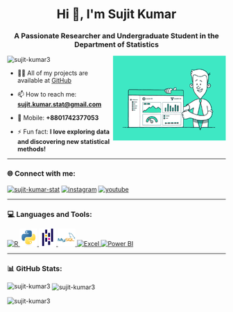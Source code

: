 <h1 align="center">Hi 👋, I'm Sujit Kumar</h1>
<h3 align="center">A Passionate Researcher and Undergraduate Student in the Department of Statistics</h3>

<img align="right" alt="Coding" width="260" src="https://github.com/sujit-kumar3/sujit-kumar3/blob/main/Data-Website-Analytics.gif">
<p align="left"> <img src="https://komarev.com/ghpvc/?username=sujit-kumar3&label=Profile%20views&color=0e75b6&style=flat" alt="sujit-kumar3" /> </p>

- 👨‍💻 All of my projects are available at [GitHub](https://github.com/sujit-kumar3)

- 📫 How to reach me: **sujit.kumar.stat@gmail.com**

- 📱 Mobile: **+8801742377053**

- ⚡ Fun fact: **I love exploring data and discovering new statistical methods!**

---

<h3 align="left">🌐 Connect with me:</h3>
<p align="left">
<a href="https://linkedin.com/in/sujit-kumar-stat" target="blank"><img align="center" src="https://raw.githubusercontent.com/rahuldkjain/github-profile-readme-generator/master/src/images/icons/Social/linked-in-alt.svg" alt="sujit-kumar-stat" height="30" width="40" /></a>
<a href="https://www.instagram.com/" target="blank"><img align="center" src="https://raw.githubusercontent.com/rahuldkjain/github-profile-readme-generator/master/src/images/icons/Social/instagram.svg" alt="instagram" height="30" width="40" /></a>
<a href="https://www.youtube.com/" target="blank"><img align="center" src="https://raw.githubusercontent.com/rahuldkjain/github-profile-readme-generator/master/src/images/icons/Social/youtube.svg" alt="youtube" height="30" width="40" /></a>
</p>

---

<h3 align="left">💻 Languages and Tools:</h3>
<p align="left"> 
<a href="https://www.r-project.org/" target="_blank" rel="noreferrer"> <img src="https://www.r-project.org/Rlogo.png" alt="R" width="40" height="40"/> </a> 
<a href="https://www.python.org" target="_blank" rel="noreferrer"> <img src="https://raw.githubusercontent.com/devicons/devicon/master/icons/python/python-original.svg" alt="Python" width="40" height="40"/> </a> 
<a href="https://pandas.pydata.org/" target="_blank" rel="noreferrer"> <img src="https://raw.githubusercontent.com/devicons/devicon/2ae2a900d2f041da66e950e4d48052658d850630/icons/pandas/pandas-original.svg" alt="Pandas" width="40" height="40"/> </a> 
<a href="https://www.mysql.com/" target="_blank" rel="noreferrer"> <img src="https://raw.githubusercontent.com/devicons/devicon/master/icons/mysql/mysql-original-wordmark.svg" alt="MySQL" width="40" height="40"/> </a> 
<a href="https://www.microsoft.com/en-us/microsoft-365/excel" target="_blank" rel="noreferrer"> 
    <img src="https://img.icons8.com/color/48/000000/microsoft-excel-2019--v1.png" alt="Excel" width="40" height="40"/> 
</a> 
<a href="https://powerbi.microsoft.com/en-us/" target="_blank" rel="noreferrer"> 
    <img src="https://upload.wikimedia.org/wikipedia/commons/c/cf/New_Power_BI_Logo.svg" alt="Power BI" width="40" height="40"/> 
</a> 


---

<h3 align="left">📊 GitHub Stats:</h3>

<p><img align="left" src="https://github-readme-stats.vercel.app/api/top-langs?username=sujit-kumar3&show_icons=true&locale=en&layout=compact" alt="sujit-kumar3" /></p>

<p>&nbsp;<img align="center" src="https://github-readme-stats.vercel.app/api?username=sujit-kumar3&show_icons=true&locale=en" alt="sujit-kumar3" /></p>

<p><img align="center" src="https://github-readme-streak-stats.herokuapp.com/?user=sujit-kumar3&" alt="sujit-kumar3" /></p>
